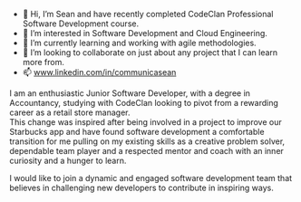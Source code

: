 - 👋 Hi, I’m Sean and have recently completed CodeClan Professional Software Development course.
- 👀 I’m interested in Software Development and Cloud Engineering.
- 🌱 I’m currently learning and working with agile methodologies.
- 💞️ I’m looking to collaborate on just about any project that I can learn more from.
- 📫 www.linkedin.com/in/communicasean

I am an enthusiastic Junior Software Developer, with a degree in Accountancy, 
studying with CodeClan looking to pivot from a rewarding career as a retail store manager.  
This change was inspired after being involved in a project to improve our Starbucks app 
and have found software development a comfortable transition for me pulling on my existing skills 
as a creative problem solver, dependable team player and a respected mentor and coach 
with an inner curiosity and a hunger to learn.  

I would like to join a dynamic and engaged software development team 
that believes in challenging new developers to contribute in inspiring ways.

<!---
sjohns2020/sjohns2020 is a ✨ special ✨ repository because its `README.md` (this file) appears on your GitHub profile.
You can click the Preview link to take a look at your changes.
--->

